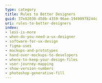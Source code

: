 ```yaml
---
type: category
title: Rules to Better Designers
guid: 37e82030-d50b-4359-96ae-19490978244c
uri: rules-to-better-designers
index:
- less-is-more
- when-do-you-need-a-ux-designer
- software-for-ux-design
- figma-uses
- mockups-and-prototypes
- hand-over-mockups-to-developers
- where-to-keep-your-design-files
- user-journey-mapping
- show-version-numbers
- photoshop-generative-fill
---
```


